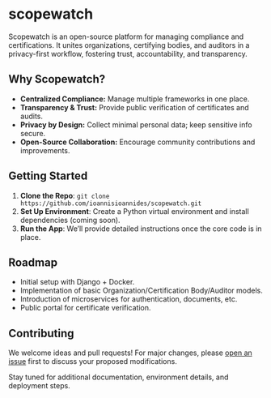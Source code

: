 # scopewatch
Scopewatch is an open-source platform for managing compliance and certifications. It unites organizations, certifying bodies, and auditors in a privacy-first workflow, fostering trust, accountability, and transparency.
## Why Scopewatch?
- **Centralized Compliance:** Manage multiple frameworks in one place.
- **Transparency & Trust:** Provide public verification of certificates and audits.
- **Privacy by Design:** Collect minimal personal data; keep sensitive info secure.
- **Open-Source Collaboration:** Encourage community contributions and improvements.
## Getting Started
1. **Clone the Repo**: `git clone https://github.com/ioannisioannides/scopewatch.git`
2. **Set Up Environment**: Create a Python virtual environment and install dependencies (coming soon).
3. **Run the App**: We’ll provide detailed instructions once the core code is in place.
## Roadmap
- Initial setup with Django + Docker.
- Implementation of basic Organization/Certification Body/Auditor models.
- Introduction of microservices for authentication, documents, etc.
- Public portal for certificate verification.
## Contributing
We welcome ideas and pull requests! For major changes, please [open an issue](../../issues) first to discuss your proposed modifications.

Stay tuned for additional documentation, environment details, and deployment steps.
